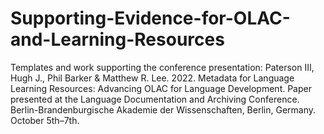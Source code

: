 # Supporting-Evidence-for-OLAC-and-Learning-Resources
Templates and work supporting the conference presentation: Paterson III, Hugh J., Phil Barker &amp; Matthew R. Lee. 2022. Metadata for Language Learning Resources: Advancing OLAC for Language Development. Paper presented at the Language Documentation and Archiving Conference. Berlin-Brandenburgische Akademie der Wissenschaften, Berlin, Germany. October 5th–7th.
